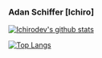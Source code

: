 ### Adan Schiffer [Ichiro]

<!-- My stats -->
[![Ichirodev's github stats](https://github-readme-stats.vercel.app/api?username=ichirodev&theme=tokyonight&hide_title=true&show_icons=true&)](https://github.com/ichirodev/github-readme-stats)

<!-- My most used languages -->
[![Top Langs](https://github-readme-stats.vercel.app/api/top-langs/?username=ichirodev&layout=compact&theme=tokyonight&hide_title=true&langs_count=4)](https://github.com/ichirodev/github-readme-stats)

<!--
**ichirodev/ichirodev** is a ✨ _special_ ✨ repository because its `README.md` (this file) appears on your GitHub profile.

Here are some ideas to get you started:

- 🔭 I’m currently working on ...
- 🌱 I’m currently learning ...
- 👯 I’m looking to collaborate on ...
- 🤔 I’m looking for help with ...
- 💬 Ask me about ...
- 📫 How to reach me: ...
- 😄 Pronouns: ...
- ⚡ Fun fact: ...
-->

